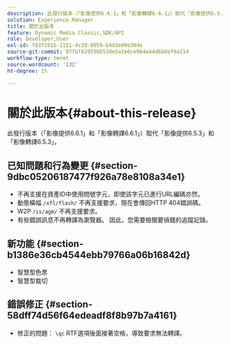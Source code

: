 ```yaml
---
description: 此發行版本（「影像提供6.6.1」和「影像轉譯6.6.1」）取代「影像提供6.5.3」和「影像轉譯6.5.3」。
solution: Experience Manager
title: 關於此版本
feature: Dynamic Media Classic,SDK/API
role: Developer,User
exl-id: f837191b-1151-4c29-8059-b4d3e09e304e
source-git-commit: 97fbf820590b53de5a1e6ce904e44d6b0ef9a214
workflow-type: tm+mt
source-wordcount: '132'
ht-degree: 1%

---
```


# 關於此版本{#about-this-release}

此發行版本（「影像提供6.6.1」和「影像轉譯6.6.1」）取代「影像提供6.5.3」和「影像轉譯6.5.3」。

## 已知問題和行為變更 {#section-9dbc05206187477f926a78e8108a34e1}

* 不再支援在資產ID中使用問號字元，即使該字元已進行URL編碼亦然。
* 動態橫幅 `/xfl/flash/` 不再支援要求，現在會傳回HTTP 404錯誤碼。
* W2P `/is/agm/` 不再支援要求。
* 有些錯誤訊息不再轉譯為瀏覽器。 因此，您需要檢閱要偵錯的追蹤記錄。

## 新功能 {#section-b1386e36cb4544ebb79766a06b16842d}

* 智慧型色票
* 智慧型裁切

## 錯誤修正 {#section-58dff74d56f64edeadf8f8b97b7a4161}

* 修正的問題： `\qc` RTF選項後面接著空格，導致要求無法轉譯。
